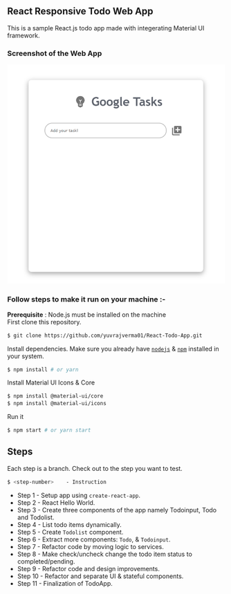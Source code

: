 ## React Responsive Todo Web App

This is a sample React.js todo app made with integerating Material UI framework.

### Screenshot of the Web App

![GitHub Logo](/public/image.png)


### Follow steps to make it run on your machine :-
**Prerequisite** : Node.js must be installed on the machine
<br/>
First clone this repository.
```bash
$ git clone https://github.com/yuvrajverma01/React-Todo-App.git
```

Install dependencies. Make sure you already have [`nodejs`](https://nodejs.org/en/) & [`npm`](https://www.npmjs.com/) installed in your system.
```bash
$ npm install # or yarn
```

Install Material UI Icons & Core
```bash
$ npm install @material-ui/core
$ npm install @material-ui/icons
```

Run it
```bash
$ npm start # or yarn start
```

## Steps
Each step is a branch. Check out to the step you want to test.

```bash
$ <step-number>    - Instruction
```
* Step 1  - Setup app using `create-react-app`.
* Step 2  - React Hello World.
* Step 3  - Create three components of the app namely Todoinput, Todo and Todolist.
* Step 4  - List todo items dynamically.
* Step 5  - Create `Todolist` component.
* Step 6  - Extract more components: `Todo`, & `Todoinput`.
* Step 7  - Refactor code by moving logic to services.
* Step 8  - Make check/uncheck change the todo item status to completed/pending.
* Step 9  - Refactor code and design improvements.
* Step 10 - Refactor and separate UI & stateful components.
* Step 11 - Finalization of TodoApp.